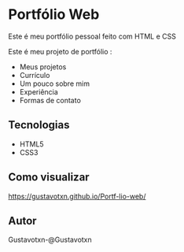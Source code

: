 # Portfólio Web

Este é meu portfólio pessoal feito com HTML e CSS

Este é meu projeto de portfólio :

-  Meus projetos
-  Currículo
-  Um pouco sobre mim
-  Experiência
-  Formas de contato


## Tecnologias
- HTML5
- CSS3

## Como visualizar
 https://gustavotxn.github.io/Portf-lio-web/

## Autor
Gustavotxn-@Gustavotxn

